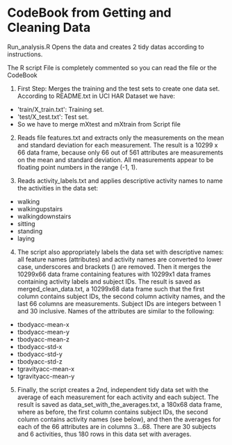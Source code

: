 CodeBook from Getting and Cleaning Data
==========================
Run_analysis.R Opens the data and creates 2 tidy datas according to instructions.

The R script File is completely commented so you can read the file or the CodeBook

1. First Step: Merges the training and the test sets to create one data set.
According to README.txt in UCI HAR Dataset we have:
 - 'train/X_train.txt': Training set.
 - 'test/X_test.txt':   Test set.
 - So we have to merge mXtest and mXtrain from Script file

2.  Reads file features.txt and extracts only the measurements on the mean and standard deviation
	for each measurement.
	The result is a 10299 x 66 data frame, because only 66 out of 561 attributes are
	measurements on the mean and standard deviation.
	All measurements appear to be floating point numbers in the range (-1, 1).

3. Reads activity_labels.txt and applies descriptive activity names to name the activities in the data set:
 - walking
 - walkingupstairs
 - walkingdownstairs
 - sitting
 - standing
 - laying
	
4. The script also appropriately labels the data set with descriptive names:
all feature names (attributes) and activity names are converted to lower case,
underscores and brackets () are removed.
Then it merges the 10299x66 data frame containing features with
10299x1 data frames containing activity labels and subject IDs.
The result is saved as merged_clean_data.txt, a 10299x68 data frame
such that the first column contains subject IDs,
the second column activity names,
and the last 66 columns are measurements.
Subject IDs are integers between 1 and 30 inclusive.
Names of the attributes are similar to the following:
 - tbodyacc-mean-x 
 - tbodyacc-mean-y 
 - tbodyacc-mean-z 
 - tbodyacc-std-x 
 - tbodyacc-std-y 
 - tbodyacc-std-z 
 - tgravityacc-mean-x 
 - tgravityacc-mean-y
	
5. Finally, the script creates a 2nd, independent tidy data set with the average
 of each measurement for each activity and each subject.
The result is saved as data_set_with_the_averages.txt, a 180x68 data frame, where as before,
the first column contains subject IDs, the second column contains activity names (see below),
and then the averages for each of the 66 attributes are in columns 3...68.
There are 30 subjects and 6 activities, thus 180 rows in this data set with averages.
